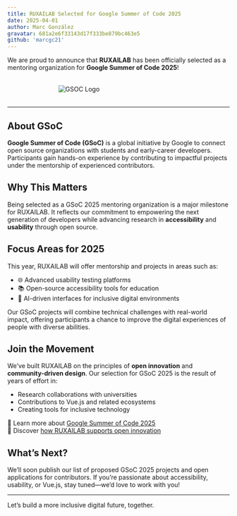```yaml
---
title: RUXAILAB Selected for Google Summer of Code 2025
date: 2025-04-01
author: Marc González
gravatar: 681a2e6f33143d17f333be879bc463e5
github: 'marcgc21'
---
```


We are proud to announce that **RUXAILAB** has been officially selected as a mentoring organization for **Google Summer of Code 2025**!
<img src="/images/GSoC-Horizontal.webp" alt="GSOC Logo" style="display: block; margin: 2rem auto; max-width: 273px;" />

---

## About GSoC



**Google Summer of Code (GSoC)** is a global initiative by Google to connect open source organizations with students and early-career developers. Participants gain hands-on experience by contributing to impactful projects under the mentorship of experienced contributors.

## Why This Matters

Being selected as a GSoC 2025 mentoring organization is a major milestone for RUXAILAB. It reflects our commitment to empowering the next generation of developers while advancing research in **accessibility** and **usability** through open source.

## Focus Areas for 2025

This year, RUXAILAB will offer mentorship and projects in areas such as:

- 🌐 Advanced usability testing platforms
- 📚 Open-source accessibility tools for education
- 🤖 AI-driven interfaces for inclusive digital environments

Our GSoC projects will combine technical challenges with real-world impact, offering participants a chance to improve the digital experiences of people with diverse abilities.

## Join the Movement

We’ve built RUXAILAB on the principles of **open innovation** and **community-driven design**. Our selection for GSoC 2025 is the result of years of effort in:

- Research collaborations with universities
- Contributions to Vue.js and related ecosystems
- Creating tools for inclusive technology

🔗 Learn more about [Google Summer of Code 2025](https://summerofcode.withgoogle.com/)  
📢 Discover [how RUXAILAB supports open innovation](#)

## What’s Next?

We’ll soon publish our list of proposed GSoC 2025 projects and open applications for contributors. If you’re passionate about accessibility, usability, or Vue.js, stay tuned—we’d love to work with you!

---

Let’s build a more inclusive digital future, together.
